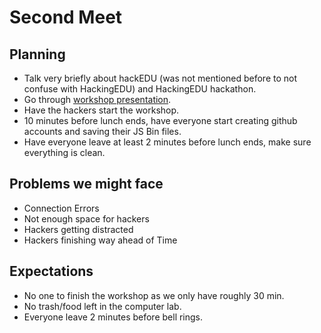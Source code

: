 # Second Meet

## Planning

- Talk very briefly about hackEDU (was not mentioned before to not confuse with
  HackingEDU) and HackingEDU hackathon.
- Go through
  [workshop presentation](https://github.com/SMHS-Programming/club/blob/37ad74038d0eb22fa6810818d2b1f939d2d7360c/meetings/9_21_Meeting_II.pdf).
- Have the hackers start the workshop.
- 10 minutes before lunch ends, have everyone start creating github accounts and
saving their JS Bin files.
- Have everyone leave at least 2 minutes before lunch ends, make sure everything
 is clean.

## Problems we might face

- Connection Errors
- Not enough space for hackers
- Hackers getting distracted
- Hackers finishing way ahead of Time

## Expectations

- No one to finish the workshop as we only have roughly 30 min.
- No trash/food left in the computer lab.
- Everyone leave 2 minutes before bell rings.
